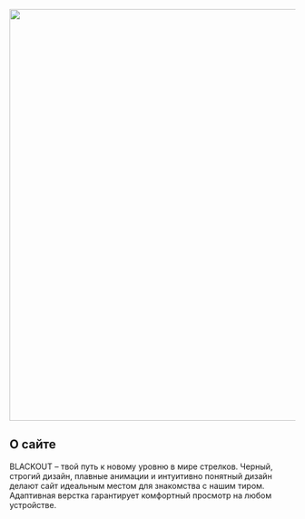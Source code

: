 <p align="center">
      <img src="https://i.imgur.com/IxknFew.png" width="726">
</p>

## О сайте

BLACKOUT – твой путь к новому уровню в мире стрелков. Черный, строгий дизайн, плавные анимации и интуитивно понятный дизайн делают сайт идеальным местом для знакомства с нашим тиром. Адаптивная верстка гарантирует комфортный просмотр на любом устройстве.
